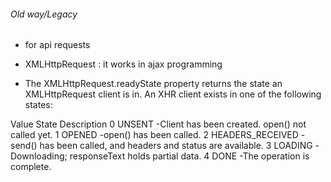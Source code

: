 ###### Old way/Legacy
- for api requests
- XMLHttpRequest : it works in ajax programming

- The XMLHttpRequest.readyState property returns the state an XMLHttpRequest client is in. An XHR client exists in one of the following states:

Value   	State	Description
0	        UNSENT	            -Client has been created. open() not called yet.
1	        OPENED	            -open() has been called.
2	        HEADERS_RECEIVED	-send() has been called, and headers and status are available.
3	        LOADING	            -Downloading; responseText holds partial data.
4	        DONE	            -The operation is complete.

